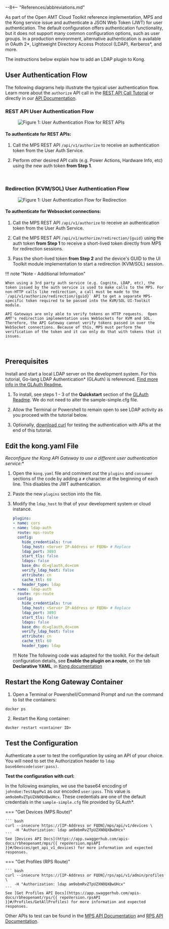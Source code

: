 --8<-- "References/abbreviations.md"


As part of the Open AMT Cloud Toolkit reference implementation, MPS and the Kong service issue and authenticate a JSON Web Token (JWT) for user authentication. The default configuration offers authentication functionality, but it does not support many common configuration options, such as user groups. In a production environment, alternative authentication is available in 0Auth 2*, Lightweight Directory Access Protocol (LDAP), Kerberos*, and more.

The instructions below explain how to add an LDAP plugin to Kong.

## User Authentication Flow

The following diagrams help illustrate the typical user authentication flow. Learn more about the `authorize` API call in the [REST API Call Tutorial](./apiTutorial.md) or directly in our [API Documentation](../APIs/indexMPS.md).

### REST API User Authentication Flow

<figure class="figure-image">
<img src="..\..\assets\images\UserAuth_API_Diagram.png" alt="Figure 1: User Authentication Flow for REST APIs">
</figure>

#### To authenticate for REST APIs:

1. Call the MPS REST API `/api/v1/authorize` to receive an authentication token from the User Auth Service.

2. Perform other desired API calls (e.g. Power Actions, Hardware Info, etc) using the new auth token **from Step 1**.

<br>

### Redirection (KVM/SOL) User Authentication Flow

<figure class="figure-image">
<img src="..\..\assets\images\UserAuth_Redir_Diagram.png" alt="Figure 1: User Authentication Flow for Redirection">
</figure>

#### To authenticate for Websocket connections:

1. Call the MPS REST API `/api/v1/authorize` to receive an authentication token from the User Auth Service.

2. Call the MPS REST API `/api/v1/authorize/redirection/{guid}` using the auth token **from Step 1** to receive a short-lived token directly from MPS for redirection sessions.

3. Pass the short-lived token **from Step 2** and the device's GUID to the UI Toolkit module implementation to start a redirection (KVM/SOL) session.

!!! note "Note - Additional Information"

    When using a 3rd party auth service (e.g. Cognito, LDAP, etc), the token issued by the auth service is used to make calls to the MPS. For non-HTTP calls like redirection, a call must be made to the `/api/v1/authorize/redirection/{guid}` API to get a separate MPS-specific token required to be passed into the KVM/SOL UI-Toolkit module.

    API Gateways are only able to verify tokens on HTTP requests.  Open AMT's redirection implementation uses WebSockets for KVM and SOL. Therefore, the API Gateway cannot verify tokens passed in over the WebSocket connections. Because of this, MPS must perform the verification of the token and it can only do that with tokens that it issues.

<br>

## Prerequisites

Install and start a local LDAP server on the development system. For this tutorial, Go-lang LDAP Authentication* (GLAuth) is referenced. [Find more info in the GLAuth Readme.](https://github.com/glauth/glauth) 
    
1. To install, see steps 1 - 3 of the **Quickstart** section of the [GLAuth Readme](https://github.com/glauth/glauth#quickstart). We do not need to alter the sample-simple.cfg file.

2. Allow the Terminal or Powershell to remain open to see LDAP activity as you proceed with the tutorial below.

3. Optionally, [download curl](https://curl.se/) for testing the authentication with APIs at the end of this tutorial.


## Edit the kong.yaml File

**Reconfigure the Kong* API Gateway to use a different user authentication service:**

1. Open the `kong.yaml` file and comment out the `plugins` and `consumer` sections of the code by adding a `#` character at the beginning of each line. This disables the JWT authentication.

2. Paste the new `plugins` section into the file. 

3. Modify the `ldap_host` to that of your development system or cloud instance. 
    
    ``` yaml hl_lines="7 20"
    plugins:
    - name: cors
    - name: ldap-auth
      route: mps-route
      config: 
        hide_credentials: true
        ldap_host: <Server IP-Address or FQDN> # Replace
        ldap_port: 3893
        start_tls: false
        ldaps: false
        base_dn: dc=glauth,dc=com
        verify_ldap_host: false
        attribute: cn
        cache_ttl: 60
        header_type: ldap
    - name: ldap-auth
      route: rps-route
      config: 
        hide_credentials: true
        ldap_host: <Server IP-Address or FQDN> # Replace
        ldap_port: 3893
        start_tls: false
        ldaps: false
        base_dn: dc=glauth,dc=com
        verify_ldap_host: false
        attribute: cn
        cache_ttl: 60
        header_type: ldap
    ```

    !!! Note
        The following code was adapted for the toolkit. For the default configuration details, see **Enable the plugin on a route**, on the tab **Declarative YAML**, in [Kong documentation](https://docs.konghq.com/hub/kong-inc/ldap-auth/#main)

## Restart the Kong Gateway Container

1. Open a Terminal or Powershell/Command Prompt and run the command to list the containers:

```
docker ps
```

2. Restart the Kong container:

```
docker restart <container ID>
```


## Test the Configuration

Authenticate a user to test the configuration by using an API of your choice. You will need to set the Authorization header to `ldap base64encode(user:pass)`.

**Test the configuration with curl:**

In the following examples, we use the base64 encoding of `johndoe:TestAppPw1` as our encoded `user:pass`. This value is `am9obmRvZTpUZXN0QXBwUHcx`. These credentials are one of the default credentials in the `sample-simple.cfg` file provided by GLAuth*.

=== "Get Devices (MPS Route)"     

    ``` bash
    curl --insecure https://[IP-Address or FQDN]/mps/api/v1/devices \
        -H "Authorization: ldap am9obmRvZTpUZXN0QXBwUHcx"
    ```
    See [Devices API Docs](https://app.swaggerhub.com/apis-docs/rbheopenamt/mps/{{ repoVersion.mpsAPI }}#/Devices/get_api_v1_devices) for more information and expected responses.
=== "Get Profiles (RPS Route)"

    ``` bash
    curl --insecure https://[IP-Address or FQDN]/rps/api/v1/admin/profiles \
        -H "Authorization: ldap am9obmRvZTpUZXN0QXBwUHcx"
    ```
    See [Get Profiles API Docs](https://app.swaggerhub.com/apis-docs/rbheopenamt/rps/{{ repoVersion.rpsAPI }}#/Profiles/GetAllProfiles) for more information and expected responses.


Other APIs to test can be found in the [MPS API Documentation](../APIs/indexMPS.md) and [RPS API Documentation](../APIs/indexRPS.md).

<br>
<br>